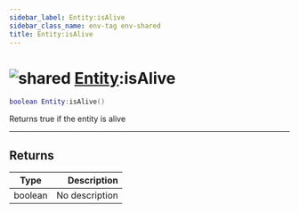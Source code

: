 ```yaml
---
sidebar_label: Entity:isAlive
sidebar_class_name: env-tag env-shared
title: Entity:isAlive
---
```


# <img src='/img/wiki/shared.png' alt='shared' classname='env-tag' /> [Entity](../entity/README.md):isAlive

```lua
boolean Entity:isAlive()
```

Returns true if the entity is alive<br/>

-----------------
## Returns

| Type   | Description |
| ------ | ----------: |
| boolean | No description |
